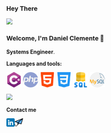 ### Hey There 

<img src="https://user-images.githubusercontent.com/5713670/87202985-820dcb80-c2b6-11ea-9f56-7ec461c497c3.gif" width="25px">

### Welcome, I'm Daniel Clemente 👋 

**Systems Engineer**.


**Languages and tools:**

<code><img height="40" src="https://raw.githubusercontent.com/DanielDmx/DanielDmx/main/assets/C%20sharp.png"></code>
<code><img height="40" src="https://raw.githubusercontent.com/DanielDmx/DanielDmx/main/assets/PHPH.png"></code>
<code><img height="40" src="https://raw.githubusercontent.com/DanielDmx/DanielDmx/main/assets/HTML.png"></code>
<code><img height="40" src="https://raw.githubusercontent.com/DanielDmx/DanielDmx/main/assets/CSS.png"></code>
<code><img height="40" src="https://raw.githubusercontent.com/DanielDmx/DanielDmx/main/assets/SQL.png"></code>
<code><img height="40" src="https://raw.githubusercontent.com/DanielDmx/DanielDmx/main/assets/MYSQL.png"></code>


<img src="https://raw.githubusercontent.com/nilfalse/nilfalse/master/contributions.gif" width="25px">

**Contact me**

<a href="https://www.linkedin.com/in/daniel-clemente-a-a007911b0/">
  <img align="left" width="22px" src="https://raw.githubusercontent.com/DanielDmx/DanielDmx/main/assets/LINKEDIN.png" />
</a>

<a href="">
  <img align="left" width="22px" src="https://raw.githubusercontent.com/DanielDmx/DanielDmx/main/assets/EMAIL.png" />
</a>

<!--
**DanielDmx/DanielDmx** is a ✨ _special_ ✨ repository because its `README.md` (this file) appears on your GitHub profile.

Here are some ideas to get you started:

**languages and tools:**  

- 🔭 I’m currently working on ...
- 🌱 I’m currently learning ...
- 👯 I’m looking to collaborate on ...
- 🤔 I’m looking for help with ...
- 💬 Ask me about ...
- 📫 How to reach me: ...
- 😄 Pronouns: ...
- ⚡ Fun fact: ...
-->
